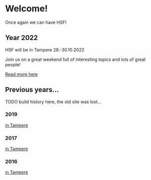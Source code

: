 # Welcome!

Once again we can have HSF!

## Year 2022

HSF will be in Tampere 28.-30.10.2022

Join us on a great weekend full of interesting topics and lots of great people!

[Read more here](https://tampere.hacklab.fi/pages/hacklab-summit-finland-2022/)

## Previous years...

TODO build history here, the old site was lost...

### 2019

[in Tampere](https://tampere.hacklab.fi/pages/hacklab-summit-finland-2019/)

### 2017

[in Tampere](https://tampere.hacklab.fi/pages/hacklab-summit-finland-2017/)

### 2016

[in Tampere](https://tampere.hacklab.fi/pages/hsf16/)